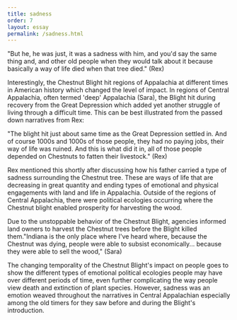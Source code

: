 ```yaml
---
title: sadness
order: 7
layout: essay
permalink: /sadness.html
---
```

<div class="c">
<p>"But he, he was just, it was a sadness with him, and you'd say the same thing and, and other old people when they would talk about it because basically a way of life died when that tree died." (Rex)</p></div> 

<div class="b">
<p>Interestingly, the Chestnut Blight hit regions of Appalachia at different times in American history which changed the level of impact. In regions of Central Appalachia, often termed 'deep' Appalachia (Sara), the Blight hit during recovery from the Great Depression which added yet another struggle of living through a difficult time. This can be best illustrated from the passed down narratives from Rex:<p> 

<div class="c">
<p>"The blight hit just about same time as the Great Depression settled in. And of course 1000s and 1000s of those people, they had no paying jobs, their way of life was ruined. And this is what did it in, all of those people depended on Chestnuts to fatten their livestock." (Rex)</p></div>

<div class="b">
<p>Rex mentioned this shortly after discussing how his father carried a type of sadness surrounding the Chestnut tree. These are ways of life that are decreasing in great quantity and ending types of emotional and physical engagements with land and life in Appalachia. Outside of the regions of Central Appalachia, there were political ecologies occurring where the Chestnut blight enabled prosperity for harvesting the wood.</p> 

<p>Due to the unstoppable behavior of the Chestnut Blight, agencies informed land owners to harvest the Chestnut trees before the Blight killed them."Indiana is the only place where I've heard where, because the Chestnut was dying, people were able to subsist economically... because they were able to sell the wood," (Sara)</p>

<p>The changing temporality of the Chestnut Blight's impact on people goes to show the different types of emotional political ecologies people may have over different periods of time, even further complicating the way people view death and extinction of plant species. However, sadness was an emotion weaved throughout the narratives in Central Appalachian especially among the old timers for they saw before and during the Blight's introduction.</p>
